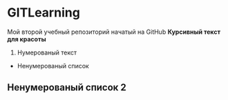# GITLearning
Мой второй учебный репозиторий начатый на GitHub
**Курсивный текст для красоты**
1. Нумерованый текст
* Ненумерованый список
## Ненумерованый список 2
